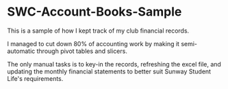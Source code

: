 # SWC-Account-Books-Sample
This is a sample of how I kept track of my club financial records. 

I managed to cut down 80% of accounting work by making it semi-automatic through pivot tables and slicers.

The only manual tasks is to key-in the records, refreshing the excel file, and updating the monthly financial statements 
to better suit Sunway Student Life's requirements.

